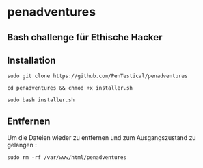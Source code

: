 # penadventures

## Bash challenge für Ethische Hacker

## Installation

```sudo git clone https://github.com/PenTestical/penadventures``` 

```cd penadventures && chmod +x installer.sh``` 

```sudo bash installer.sh```

## Entfernen

Um die Dateien wieder zu entfernen und zum Ausgangszustand zu gelangen :

```sudo rm -rf /var/www/html/penadventures``` 

